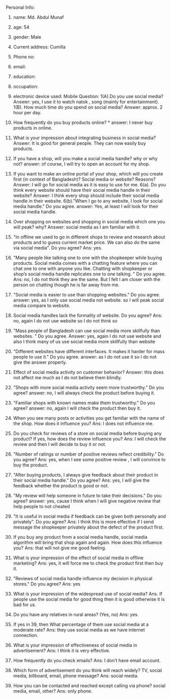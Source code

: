 Personal Info:
1. name: Md. Abdul Munaf
2. age: 54
3. gender: Male
4. Current address: Cumilla
5. Phone no:
6. email:
7. education:
8. occupation:
9. electronic device used: Mobile
Question:
1(A).Do you use social media?
Answer: yes, I use it to watch natok , song (mainly for entertainment).
1(B). How much time do you spend on social media?
Answer: approx. 2 hour per day.
2. How frequently do you buy products online? *
answer: I never buy products in online.
3. What is your impression about integrating business in social media?
Answer: It is good for general people. They can now easily buy products.
4. If you have a shop, will you make a social media handle? why or why not?
answer: of course, I will try to open an account for my shop.
5. If you want to make an online portal of your shop, which will you create first (in
context of Bangladesh)? Social media or website? Reasons?
Answer: I will go for social media as it is easy to use for me.
6(a). Do you think every website should have their social media handle in their website?
Answer: I think every shop should include their social media handle in their
website.
6(b)."When I go to any website, I look for social media handle." Do you agree.
answer: Yes, at least I will look for their social media handle.
7. Over shopping on websites and shopping in social media which one you will peak?
why?
Answer: social media as I am familiar with it.
8. "In offline we used to go in different shops to review and research about products and
to guess current market price. We can also do the same via social media". Do you
agree?
Ans: yes.
9. "Many people like talking one to one with the shopkeeper while buying products. Social media comes with a chatting feature where you can chat one to one with anyone you like. Chatting with shopkeeper or shop’s social media handle replicates one to one talking. " Do you agree.
Ans: no, I do not think they are the same. But I felt I am closer with the person on
chatting though he is far away from me.

10. "Social media is easier to use than shopping websites." Do you agree.
answer: yes, as I only use social media not website. so I will peak social
media compare to website.
11. Social media handles lack the formality of website. Do you agree?
Ans: no, again I do not use website so I do not think so
12. "Mass people of Bangladesh can use social media more skillfully than websites. " Do
you agree.
Answer: yes, again I do not use website and also I think many of us use
social media more skillfully than website
13. "Different websites have different interfaces. It makes it harder for mass people to
use it." Do you agree.
answer: as I do not use it so I do not give the answer properly.
14. Effect of social media activity on customer behavior?
Answer: this does not affect me much as I do not believe them blindly.
15. "Shops with more social media activity seem more trustworthy." Do you agree?
answer: no, I will always check the product before buying it.
16. "Familiar shops with known names make them trustworthy." Do you agree?
answer: no, again I will check the product then buy it.
17. When you see many posts or activities you get familiar with the name of the shop.
How does it influence you?
Ans: I does not influence me.
18. Do you check for reviews of a store on social media before buying any product? If
yes, how does the review influence you?
Ans: I will check the review and then I will decide to buy it or not.
19. "Number of ratings or number of positive reviews reflect credibility." Do you agree?
Ans: yes, when I see some positive review , I will convince to buy the product.
20. "After buying products, I always give feedback about their product in their social
media handle." Do you agree?
Ans: yes, I will give the feedback whether the product is good or not.
21. "My review will help someone in future to take their decisions." Do you agree?
answer: yes, cause I think when I will give negative review that help
people to not cheated
22. "It is useful in social media if feedback can be given both personally and privately".
Do you agree?
Ans: I think this is more effective if I send message the shopkeeper privately about the defect of the product first.
23. If you buy any product from a social media handle, social media algorithm will bring
that shop again and again. How does this influence you?
Ans: that will not give me good feeling.
24. What is your impression of the effect of social media in offline marketing?
Ans: yes, it will force me to check the product first then buy it.
25. "Reviews of social media handle influence my decision in physical stores." Do you
agree?
Ans: yes
26. What is your impression of the widespread use of social media?
Ans. If people use the social media for good thing then it is good otherwise it is bad for
us.
27. Do you have any relatives in rural areas? (Yes, no)
Ans: yes.
28. If yes in 39, then What percentage of them use social media at a moderate rate?
Ans: they use social media as we have internet connection.
29. What is your impression of effectiveness of social media in advertisement?
Ans: I think it is very effective.
30. How frequently do you check emails?
Ans: I don’t have email account.
31. Which form of advertisement do you think will reach widely? TV, social media,
billboard, email, phone message?
Ans: social media.
32. How you can be contacted and reached except calling via phone? social media,
email, other?
Ans: only phone.